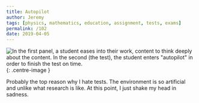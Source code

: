 ```yaml
---
title: Autopilot
author: Jeremy
tags: [physics, mathematics, education, assignment, tests, exams]
permalink: /102
date: 2019-04-05
---
```


![In the first panel, a student eases into their work, content to think deeply about the content. In the second (the test), the student enters "autopilot" in order to finish the test on time.](https://res.cloudinary.com/dh3hm8pb7/image/upload/c_scale,q_auto:best/v1535842782/Handwaving/Published/Autopilot.png){: .centre-image }

Probably the top reason why I hate tests. The environment is so artificial and unlike what research is like. At this point, I just shake my head in sadness.